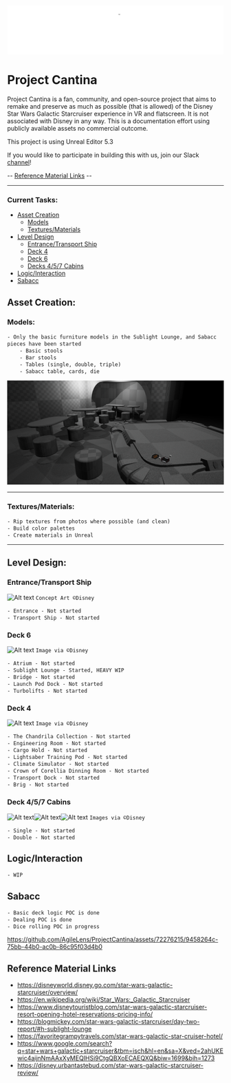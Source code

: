 ![Alt text](docs/logo_white.png?raw=true)

# Project Cantina

Project Cantina is a fan, community, and open-source project that aims to remake and preserve as much as possible (that is allowed) of the Disney Star Wars Galactic Starcruiser experience in VR and flatscreen.  It is not associated with Disney in any way. This is a documentation effort using publicly available assets no commercial outcome.

This project is using Unreal Editor 5.3

If you would like to participate in building this with us, join our Slack [channel](https://join.slack.com/share/enQtNTczNDI0MTQ4NTYwMi0wNmY4NzkyM2QxZTg2MzdhZmMzNDY0YzQwYmI5NzViZWRiOTBjYjE0MzcwNTUzY2ZlMzEyYzJhNzdkYWM0NDli)!

-- [Reference Material Links](#reference-material-links) --

___
### Current Tasks:

- [Asset Creation](#asset-creation)
    - [Models](#models)
    - [Textures/Materials](#texturesmaterials)
- [Level Design](#level-design)
    - [Entrance/Transport Ship](#entrancetransport-ship)
    - [Deck 4](#deck-4)
    - [Deck 6](#deck-6)
    - [Decks 4/5/7 Cabins](#deck-457-cabins)
- [Logic/Interaction](#logicinteraction)
- [Sabacc](#sabacc)

## Asset Creation:
### Models:
    - Only the basic furniture models in the Sublight Lounge, and Sabacc pieces have been started
        - Basic stools
        - Bar stools
        - Tables (single, double, triple)
        - Sabacc table, cards, die
    
![Alt text](docs/assets.png?raw=true)




    
    
___
### Textures/Materials:
    - Rip textures from photos where possible (and clean)
    - Build color palettes
    - Create materials in Unreal

___
## Level Design:

### Entrance/Transport Ship
![Alt text](https://www.parksavers.com/wp-content/uploads/2020/02/Galactic-Starcruiser-Entrance.jpg)
```Concept Art ©Disney```

    - Entrance - Not started
    - Transport Ship - Not started

### Deck 6
![Alt text](docs/deck-6.png?raw=true)
```Image via ©Disney```

    - Atrium - Not started
    - Sublight Lounge - Started, HEAVY WIP
    - Bridge - Not started
    - Launch Pod Dock - Not started
    - Turbolifts - Not started

### Deck 4
![Alt text](docs/deck-4.png?raw=true)
```Image via ©Disney```

    - The Chandrila Collection - Not started
    - Engineering Room - Not started
    - Cargo Hold - Not started
    - Lightsaber Training Pod - Not started
    - Climate Simulator - Not started
    - Crown of Corellia Dinning Room - Not started
    - Transport Dock - Not started
    - Brig - Not started

### Deck 4/5/7 Cabins
![Alt text](docs/deck-4-cabins.png?raw=true)![Alt text](docs/deck-5-cabins.png?raw=true)![Alt text](docs/deck-7-cabins.png?raw=true)
```Images via ©Disney```

    - Single - Not started
    - Double - Not started


## Logic/Interaction
    - WIP

## Sabacc
    - Basic deck logic POC is done
    - Dealing POC is done
    - Dice rolling POC in progress

https://github.com/AgileLens/ProjectCantina/assets/72276215/9458264c-75bb-44b0-ac0b-86c95f03d4b0


## Reference Material Links
- https://disneyworld.disney.go.com/star-wars-galactic-starcruiser/overview/
- https://en.wikipedia.org/wiki/Star_Wars:_Galactic_Starcruiser
- https://www.disneytouristblog.com/star-wars-galactic-starcruiser-resort-opening-hotel-reservations-pricing-info/
- https://blogmickey.com/star-wars-galactic-starcruiser/day-two-report/#h-sublight-lounge
- https://favoritegrampytravels.com/star-wars-galactic-star-cruiser-hotel/
- https://www.google.com/search?q=star+wars+galactic+starcruiser&tbm=isch&hl=en&sa=X&ved=2ahUKEwic4aijnNmAAxXyMEQIHSi9CtgQBXoECAEQXQ&biw=1699&bih=1273
- https://disney.urbantastebud.com/star-wars-galactic-starcruiser-review/
